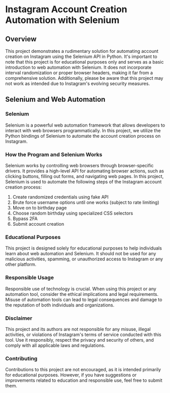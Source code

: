 # Instagram Account Creation Automation with Selenium
## Overview
This project demonstrates a rudimentary solution for automating account creation on Instagram using the Selenium API in Python. It's important to note that this project is for educational purposes only and serves as a basic introduction to web automation with Selenium. It does not incorporate interval randomization or proper browser headers, making it far from a comprehensive solution. Additionally, please be aware that this project may not work as intended due to Instagram's evolving security measures.

## Selenium and Web Automation
### Selenium
Selenium is a powerful web automation framework that allows developers to interact with web browsers programmatically. In this project, we utilize the Python bindings of Selenium to automate the account creation process on Instagram.

### How the Program and Selenium Works
Selenium works by controlling web browsers through browser-specific drivers. It provides a high-level API for automating browser actions, such as clicking buttons, filling out forms, and navigating web pages. In this project, Selenium is used to automate the following steps of the Instagram account creation process:
1. Create randomized credentials using fake API
2. Brute force username options until one works (subject to rate limiting)
3. Move on to birthday page
4. Choose random birthday using specialized CSS selectors
5. Bypass 2FA
6. Submit account creation

### Educational Purposes
This project is designed solely for educational purposes to help individuals learn about web automation and Selenium. It should not be used for any malicious activities, spamming, or unauthorized access to Instagram or any other platform.

### Responsible Usage
Responsible use of technology is crucial. When using this project or any automation tool, consider the ethical implications and legal requirements. Misuse of automation tools can lead to legal consequences and damage to the reputation of both individuals and organizations.

### Disclaimer
This project and its authors are not responsible for any misuse, illegal activities, or violations of Instagram's terms of service conducted with this tool. Use it responsibly, respect the privacy and security of others, and comply with all applicable laws and regulations.

### Contributing
Contributions to this project are not encouraged, as it is intended primarily for educational purposes. However, if you have suggestions or improvements related to education and responsible use, feel free to submit them.